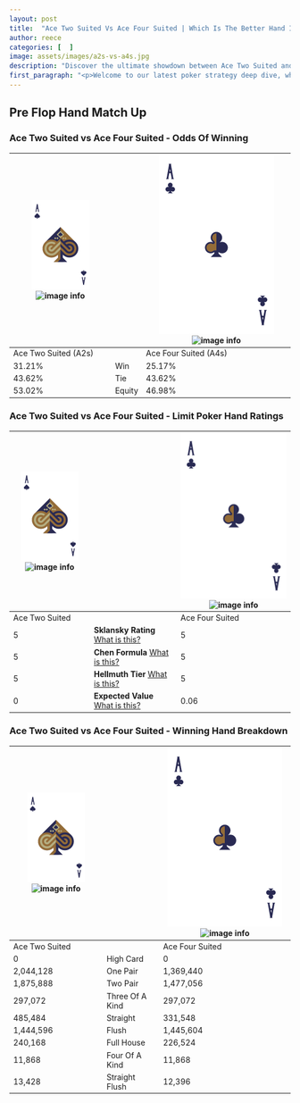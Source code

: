```yaml
---
layout: post
title:  "Ace Two Suited Vs Ace Four Suited | Which Is The Better Hand In Poker? A Complete Guide"
author: reece
categories: [  ]
image: assets/images/a2s-vs-a4s.jpg
description: "Discover the ultimate showdown between Ace Two Suited and Ace Four Suited in poker! Uncover the odds, strategies, and scenarios where one hand triumphs over the other. Get ready to up your poker game with this thrilling analysis."
first_paragraph: "<p>Welcome to our latest poker strategy deep dive, where we're pitting two distinct hands against each other in a high-stakes showdown: Ace Two Suited vs Ace Four Suited.</p><p>In the dynamic world of poker, every decision counts, and knowing which hand holds the upper hand is key to your success at the table.</p><p>In this article, we'll dissect these two hands, explore the scenarios where one dominates the other, and equip you with the knowledge to make strategic choices that can tip the odds in your favor.</p><p>Get ready to unravel the intriguing dynamics of these poker hands and elevate your game to new heights.</p>"
---
```




[comment]: # (sp0)

## Pre Flop Hand Match Up

<div class="table hand-ratings" markdown="1"> 



### Ace Two Suited vs Ace Four Suited - Odds Of Winning


    
| ![image info](assets/images/hand1/A.png) ![image info](assets/images/hand1/2s.png) |  | ![image info](assets/images/hand2/A.png) ![image info](assets/images/hand2/4s.png) |
| -------- | -------- | -------- |
| Ace Two Suited (A2s) |  | Ace Four Suited (A4s) |
| 31.21% | Win | 25.17% |
| 43.62% | Tie | 43.62% |
| 53.02% | Equity | 46.98% |




[comment]: # (sp1)



### Ace Two Suited vs Ace Four Suited - Limit Poker Hand Ratings


    
| ![image info](assets/images/hand1/A.png) ![image info](assets/images/hand1/2s.png) |  | ![image info](assets/images/hand2/A.png) ![image info](assets/images/hand2/4s.png) |
| -------- | -------- | -------- |
| Ace Two Suited |  | Ace Four Suited |
| 5 | **Sklansky Rating** [What is this?](/sklansky-rating-explained) | 5 |
| 5 | **Chen Formula** [What is this?](/chen-formula-explained) | 5 |
| 5 | **Hellmuth Tier** [What is this?](/Hellmuth-tier-explained) | 5 |
| 0 | **Expected Value** [What is this?](/expected-value-explained) | 0.06 |




[comment]: # (sp2)



### Ace Two Suited vs Ace Four Suited - Winning Hand Breakdown


    
| ![image info](assets/images/hand1/A.png) ![image info](assets/images/hand1/2s.png) |  | ![image info](assets/images/hand2/A.png) ![image info](assets/images/hand2/4s.png) |
| -------- | -------- | -------- |
| Ace Two Suited |  | Ace Four Suited |
| 0 | High Card | 0 |
| 2,044,128 | One Pair | 1,369,440 |
| 1,875,888 | Two Pair | 1,477,056 |
| 297,072 | Three Of A Kind | 297,072 |
| 485,484 | Straight | 331,548 |
| 1,444,596 | Flush | 1,445,604 |
| 240,168 | Full House | 226,524 |
| 11,868 | Four Of A Kind | 11,868 |
| 13,428 | Straight Flush | 12,396 |




[comment]: # (sp3)



</div>

[comment]: # (sp4)



[comment]: # (sp5)

